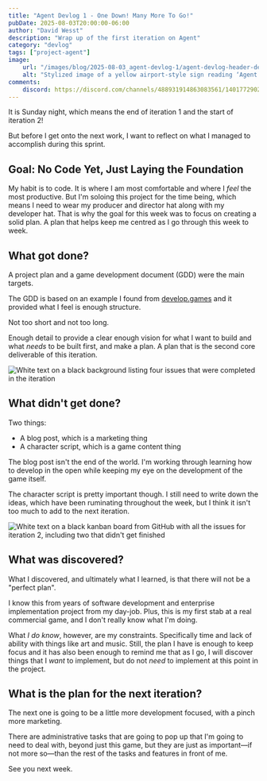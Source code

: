 ```yaml
---
title: "Agent Devlog 1 - One Down! Many More To Go!"
pubDate: 2025-08-03T20:00:00-06:00
author: "David Wesst"
description: "Wrap up of the first iteration on Agent"
category: "devlog"
tags: ["project-agent"]
image: 
    url: "/images/blog/2025-08-03_agent-devlog-1/agent-devlog-header-devlog1.png"
    alt: "Stylized image of a yellow airport-style sign reading ‘Agent’ with an icon of a person holding a phone beside a kiosk. The background shows a faded terminal with a lone figure walking beneath arched ceilings. Text at the bottom reads ‘Devlog #1’."
comments:
    discord: https://discord.com/channels/488931914863083561/1401772902931763261
---
```


It is Sunday night, which means the end of iteration 1 and the start of iteration 2!

But before I get onto the next work, I want to reflect on what I managed to accomplish during this sprint.

## Goal: No Code Yet, Just Laying the Foundation

My habit is to code. It is where I am most comfortable and where I _feel_ the most productive. But I'm soloing this project for the time being, which means I need to wear my producer and director hat along with my developer hat. That is why the goal for this week was to focus on creating a solid plan. A plan that helps keep me centred as I go through this week to week.

## What got done?

A project plan and a game development document (GDD) were the main targets. 

The GDD is based on an example I found from [develop.games](https://develop.games) and it provided what I feel is enough structure.

Not too short and not too long.

Enough detail to provide a clear enough vision for what I want to build and what _needs_ to be built first, and make a plan. A plan that is the second core deliverable of this iteration. 

![White text on a black background listing four issues that were completed in the iteration](iteration_1_done.png)

## What didn't get done?

Two things:

- A blog post, which is a marketing thing
- A character script, which is a game content thing

The blog post isn't the end of the world. I'm working through learning how to develop in the open while keeping my eye on the development of the game itself.

The character script is pretty important though. I still need to write down the ideas, which have been ruminating throughout the week, but I think it isn't too much to add to the next iteration.

![White text on a black kanban board from GitHub with all the issues for iteration 2, including two that didn't get finished](iteration_1_carryover.png)

## What was discovered?

What I discovered, and ultimately what I learned, is that there will not be a "perfect plan". 

I know this from years of software development and enterprise implementation project from my day-job. Plus, this is my first stab at a real commercial game, and I don't really know what I'm doing. 

What _I do know_, however, are my constraints. Specifically time and lack of ability with things like art and music. Still, the plan I have is enough to keep focus and it has also been enough to remind me that as I go, I will discover things that I _want_ to implement, but do not _need_ to implement at this point in the project.

## What is the plan for the next iteration?

The next one is going to be a little more development focused, with a pinch more marketing.

There are administrative tasks that are going to pop up that I'm going to need to deal with, beyond just this game, but they are just as important—if not more so—than the rest of the tasks and features in front of me.

See you next week.
